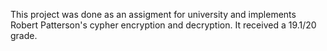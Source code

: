This project was done as an assigment for university and implements Robert Patterson's cypher encryption and decryption.
It received a 19.1/20 grade.


